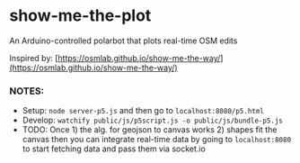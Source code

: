 # show-me-the-plot
An Arduino-controlled polarbot that plots real-time OSM edits

Inspired by: [https://osmlab.github.io/show-me-the-way/](https://osmlab.github.io/show-me-the-way/)

### NOTES:


- Setup:  `node server-p5.js` and then go to `localhost:8080/p5.html`
- Develop: `watchify public/js/p5script.js -o public/js/bundle-p5.js`
- TODO: Once 1) the alg. for geojson to canvas works 2) shapes fit the canvas then you can integrate real-time data by going to `localhost:8080` to start fetching data and pass them via socket.io 
